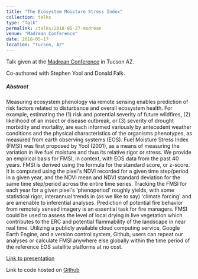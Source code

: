 ```yaml
---
title: "The Ecosystem Moisture Stress Index"
collection: talks
type: "Talk"
permalink: /talks/2018-05-27-madrean
venue: "Madrean Conference"
date: 2018-05-17
location: "Tucson, AZ"
---
```


Talk given at the [Madrean Conference](https://www.skyislandalliance.org/madrean2018/) in Tucson AZ.

Co-authored with Stephen Yool and Donald Falk.

##### Abstract

Measuring ecosystem phenology via remote sensing enables prediction of risk factors related to disturbance 
and overall ecosystem health. For example, estimating the (1) risk and potential severity of future wildfires, 
(2) likelihood of an insect or disease outbreak, or (3) severity of drought morbidity and mortality, are each 
informed variously by antecedent weather conditions and the physical characteristics of the organisms 
phenotypes, as measured from earth observing systems (EOS). Fuel Moisture Stress Index (FMSI) was first 
proposed by Yool (2001), as a means of measuring the variation in live fuel moisture and thus its relative 
rigor or stress. We provide an empirical basis for FMSI, in context, with EOS data from the past 40 years. FMSI 
is derived using the formula for the standard score, or z-score. It is computed using the pixel's NDVI recorded 
for a given time step/period in a given year, and the NDVI mean and NDVI standard deviation for the same time 
step/period across the entire time series. Tracking the FMSI for each year for a given pixel's 'phenoperiod' 
roughly yields, with some statistical rigor, interannual trends in (as we like to say) 'climate forcing' and are 
amenable to inferential analyses. Prediction of potential fire behavior from remotely sensed imagery is an 
essential task for fire managers. FMSI could be used to assess the level of local drying in live vegetation 
which contributes to the ERC and potential flammability of the landscape in near real time. Utilizing a publicly 
available cloud computing service, Google Earth Engine, and a version control system, Github, users can repeat 
our analyses or calculate FMSI anywhere else globally within the time period of the reference EOS satellite 
platforms at no cost.

[Link to presentation](https://prezi.com/view/nmHdxsYZFBuZCfupeMH4/)

Link to code hosted on [Github](https://github.com/tyson-swetnam/emsi)
